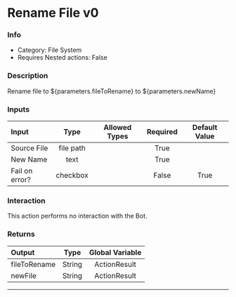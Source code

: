 # Rename File v0

### Info

- Category: File System
- Requires Nested actions: False


### Description
Rename file to ${parameters.fileToRename} to ${parameters.newName}


### Inputs

| Input | Type | Allowed Types | Required |  Default Value |
| :--- | :---: | :---: | :---: | :---: |
| Source File | file path |  | True |  |
| New Name | text |  | True |  |
| Fail on error? | checkbox |  | False | True |


### Interaction
This action performs no interaction with the Bot.

### Returns

| Output | Type | Global Variable |
| :--- | :---: | :---: |
| fileToRename | String | ActionResult |
| newFile | String | ActionResult |

---